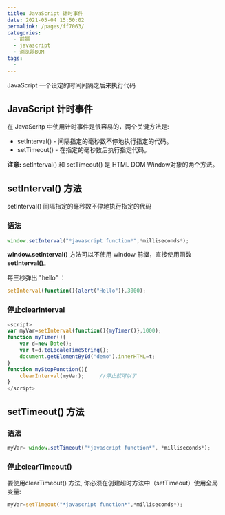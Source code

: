 ```yaml
---
title: JavaScript 计时事件
date: 2021-05-04 15:50:02
permalink: /pages/ff7063/
categories:
  - 前端
  - javascript
  - 浏览器BOM
tags:
  - 
---
```

JavaScript 一个设定的时间间隔之后来执行代码

## JavaScript 计时事件

在 JavaScritp 中使用计时事件是很容易的，两个关键方法是:

- setInterval() - 间隔指定的毫秒数不停地执行指定的代码。
- setTimeout() - 在指定的毫秒数后执行指定代码。

**注意:** setInterval() 和 setTimeout() 是 HTML DOM Window对象的两个方法。

## setInterval() 方法

setInterval() 间隔指定的毫秒数不停地执行指定的代码

### 语法

```js
window.setInterval("*javascript function*",*milliseconds*);
```

**window.setInterval()** 方法可以不使用 window 前缀，直接使用函数 **setInterval()**。

每三秒弹出 "hello" ：

```js
setInterval(function(){alert("Hello")},3000);
```



### 停止clearInterval

```js
<script>
var myVar=setInterval(function(){myTimer()},1000);
function myTimer(){
	var d=new Date();
	var t=d.toLocaleTimeString();
	document.getElementById("demo").innerHTML=t;
}
function myStopFunction(){
	clearInterval(myVar);     //停止就可以了
}
</script>

```

## setTimeout() 方法

### 语法

```js
myVar= window.setTimeout("*javascript function*", *milliseconds*);
```

### 停止clearTimeout()

要使用clearTimeout() 方法, 你必须在创建超时方法中（setTimeout）使用全局变量:

```js
myVar=setTimeout("*javascript function*",*milliseconds*);
```





